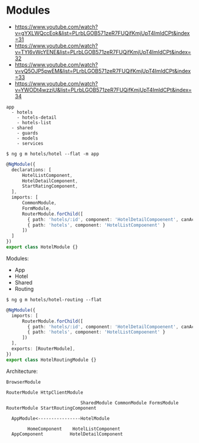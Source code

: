 # Modules

- https://www.youtube.com/watch?v=gYXLWQccEok&list=PLrbLGOB571zeR7FUQifKmjUpT4ImldCPt&index=31
- https://www.youtube.com/watch?v=TYI6vWcYENE&list=PLrbLGOB571zeR7FUQifKmjUpT4ImldCPt&index=32
- https://www.youtube.com/watch?v=yQ5OJP5pwEM&list=PLrbLGOB571zeR7FUQifKmjUpT4ImldCPt&index=33
- https://www.youtube.com/watch?v=YWODt4wzziU&list=PLrbLGOB571zeR7FUQifKmjUpT4ImldCPt&index=34

```shell
app
  - hotels
    - hotels-detail
    - hotels-list
  - shared
    - guards
    - models
    - services
```

```shell
$ ng g m hotels/hotel --flat -m app
```

```typescript
@NgModule({
  declarations: [
      HotelListComponent,
      HotelDetailComponent,
      StartRatingComponent,
  ],
  imports: [
      CommonModule,
      FormModule,
      RouterModule.forChild([
        { path: 'hotels/:id', component: 'HotelDetailCompoenent', canActivate: [HotelDetailGuard] },
        { path: 'hotels', component: 'HotelListCompoenent' }
      ])
  ]
})
export class HotelModule {}
```

Modules:
- App
- Hotel
- Shared
- Routing



```shell
$ ng g m hotels/hotel-routing --flat
```

```typescript
@NgModule({
  imports: [
      RouterModule.forChild([
        { path: 'hotels/:id', component: 'HotelDetailCompoenent', canActivate: [HotelDetailGuard] },
        { path: 'hotels', component: 'HotelListCompoenent' }
      ])
  ],
  exports: [RouterModule],
})
export class HotelRoutingModule {}
```




Architecture:
```
BrowserModule

RouterModule HttpClientModule

                            SharedModule CommonModule FormsModule RouterModule StartRoutingComponent

  AppModule<----------------HotelModule
  
        HomeComponent    HotelListComponent
  AppComponent          HotelDetailComponent

```
